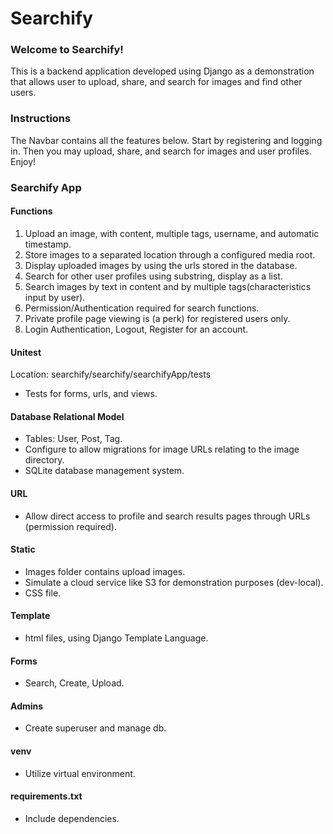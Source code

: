 # Searchify  

### Welcome to Searchify!  

This is a backend application developed using Django as a demonstration that allows user to upload, share, and search for images and find other users. 

### Instructions  

The Navbar contains all the features below. Start by registering and logging in. Then you may upload, share, and search for images and user profiles. Enjoy!   

### Searchify App  

#### Functions  
1. Upload an image, with content, multiple tags, username, and automatic timestamp.  
2. Store images to a separated location through a configured media root.
3. Display uploaded images by using the urls stored in the database.    
4. Search for other user profiles using substring, display as a list.  
5. Search images by text in content and by multiple tags(characteristics input by user).  
6. Permission/Authentication required for search functions.  
7. Private profile page viewing is (a perk) for registered users only.   
8. Login Authentication, Logout, Register for an account.  

#### Unitest  
Location: searchify/searchify/searchifyApp/tests    
- Tests for forms, urls, and views.  

#### Database Relational Model  
- Tables: User, Post, Tag.  
- Configure to allow migrations for image URLs relating to the image directory.  
- SQLite database management system.  

#### URL  
- Allow direct access to profile and search results pages through URLs (permission required). 

#### Static  
- Images folder contains upload images. 
- Simulate a cloud service like S3 for demonstration purposes (dev-local).  
- CSS file.  

#### Template  
- html files, using Django Template Language.  

#### Forms  
- Search, Create, Upload.  

#### Admins  
- Create superuser and manage db.  

#### venv  
- Utilize virtual environment.  

#### requirements.txt  
- Include dependencies.  